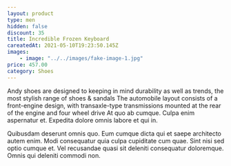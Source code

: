 ```yaml
---
layout: product
type: men
hidden: false
discount: 35
title: Incredible Frozen Keyboard
careatedAt: 2021-05-10T19:23:50.145Z
images:
    - image: "../../images/fake-image-1.jpg"
price: 457.00
category: Shoes
---
```

Andy shoes are designed to keeping in mind durability as well as trends, the most stylish range of shoes & sandals
The automobile layout consists of a front-engine design, with transaxle-type transmissions mounted at the rear of the engine and four wheel drive
At quo ab cumque. Culpa enim aspernatur et. Expedita dolore omnis labore et qui in.
 Quibusdam deserunt omnis quo. Eum cumque dicta qui et saepe architecto autem enim. Modi consequatur quia culpa cupiditate cum quae. Sint nisi sed optio cumque et. Vel recusandae quasi sit deleniti consequatur doloremque. Omnis qui deleniti commodi non.
